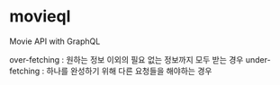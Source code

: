 # movieql

Movie API with GraphQL

over-fetching : 원하는 정보 이외의 필요 없는 정보까지 모두 받는 경우
under-fetching : 하나를 완성하기 위해 다른 요청들을 해야하는 경우
